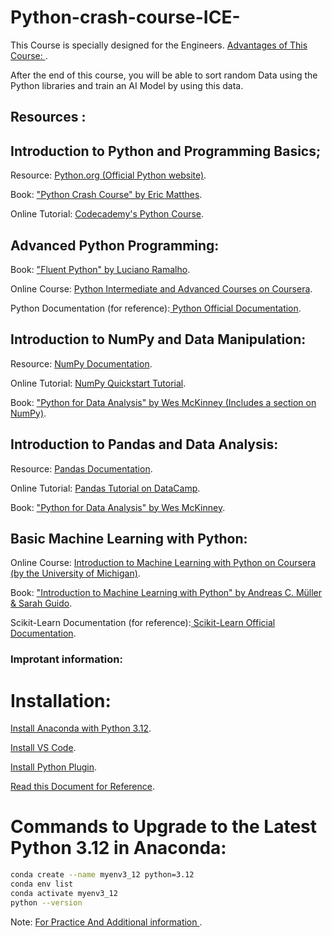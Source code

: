 # Python-crash-course-ICE-
This Course is specially designed for the Engineers. 
[Advantages of This Course: ](https://www.irjet.net/archives/V8/i1/IRJET-V8I1102.pdf).

After the end of this course, you will be able to sort random Data using the Python libraries and train an AI Model by using this data.
## Resources :
## Introduction to Python and Programming Basics;
Resource: [Python.org (Official Python website)](https://www.python.org/).

Book: ["Python Crash Course" by Eric Matthes](https://mega.nz/file/xz0FxKCK#l0sBRkOyzVqAqGgPnhxSjYYJMJ6pdyvF6UsaB7Lqfpg).

Online Tutorial: [Codecademy's Python Course](https://www.codecademy.com/learn/learn-python-3).

## Advanced Python Programming: 

Book: ["Fluent Python" by Luciano Ramalho](https://mega.nz/file/hv9BzCZK#tgv-KsoR1GA1_JjY5EmwZaNCbS0NB5Uk7h65Y2BQJHc).

Online Course: [Python Intermediate and Advanced Courses on Coursera](https://www.coursera.org/).

Python Documentation (for reference):[ Python Official Documentation](https://docs.python.org/3/).


## Introduction to NumPy and Data Manipulation:
Resource: [NumPy Documentation](https://numpy.org/doc/stable/).

Online Tutorial: [NumPy Quickstart Tutorial](https://numpy.org/doc/stable/user/quickstart.html).

Book: ["Python for Data Analysis" by Wes McKinney (Includes a section on NumPy)](https://mega.nz/file/YqEGwSoa#6zZbBQ0H6RP3KdmzSCYvOMPnO3pQ5iMq_BUhl9EhiiM).

## Introduction to Pandas and Data Analysis:
Resource: [Pandas Documentation](https://pandas.pydata.org/pandas-docs/stable/).

Online Tutorial: [Pandas Tutorial on DataCamp](https://www.datacamp.com/community/tutorials/pandas-tutorial-dataframe-python).

Book: ["Python for Data Analysis" by Wes McKinney](https://mega.nz/file/Aj9xkLgD#A84yjrud4_FDrbAGhTkMWU-z-BVX_tSHxH0qTgFbNcs).

## Basic Machine Learning with Python:
Online Course: [Introduction to Machine Learning with Python on Coursera (by the University of Michigan)](https://www.coursera.org/specializations/introduction-machine-learning).

Book: ["Introduction to Machine Learning with Python" by Andreas C. Müller & Sarah Guido](https://mega.nz/file/Aj9xkLgD#A84yjrud4_FDrbAGhTkMWU-z-BVX_tSHxH0qTgFbNcs).

Scikit-Learn Documentation (for reference):[ Scikit-Learn Official Documentation](https://scikit-learn.org/stable/documentation.html).


### Improtant information:
# Installation: 
[Install Anaconda with Python 3.12](https://www.anaconda.com/download).

[Install VS Code](https://code.visualstudio.com/).

[Install Python Plugin](https://marketplace.visualstudio.com/items?itemName=ms-python.python).

[Read this Document for Reference](https://python.plainenglish.io/typed-python-for-typescript-developers-791145e7171c).

# Commands to Upgrade to the Latest Python 3.12 in Anaconda:
```bash
conda create --name myenv3_12 python=3.12
conda env list
conda activate myenv3_12
python --version
```
Note: 
[For Practice And Additional information ](https://github.com/panaverse/learn-modern-python#learning-material).
